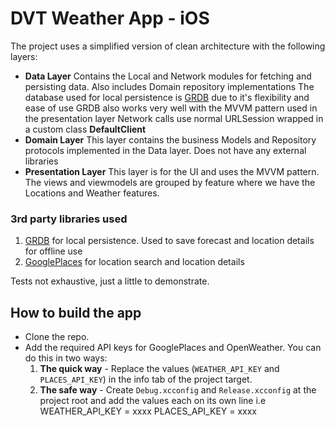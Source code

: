 # DVT Weather App - iOS

The project uses a simplified version of clean architecture with the following layers:
* **Data Layer**
    Contains the Local and Network modules for fetching and persisting data. Also includes Domain repository implementations
    The database used for local persistence is [GRDB](https://github.com/groue/GRDB.swift) due to it's flexibility and ease of use
    GRDB also works very well with the MVVM pattern used in the presentation layer
    Network calls use normal URLSession wrapped in a custom class **DefaultClient** 
* **Domain Layer**
    This layer contains the business Models and Repository protocols implemented in the Data layer.
    Does not have any external libraries 
* **Presentation Layer**
    This layer is for the UI and uses the MVVM pattern.
    The views and viewmodels are grouped by feature where we have the Locations and Weather features.
    
### 3rd party libraries used
1. [GRDB](https://github.com/groue/GRDB.swift) for local persistence. Used to save forecast and location details for offline use
2. [GooglePlaces](https://github.com/googlemaps/ios-places-sdk) for location search and location details

Tests not exhaustive, just a little to demonstrate. 

## How to build the app
* Clone the repo.
* Add the required API keys for GooglePlaces and OpenWeather. You can do this in two ways:
    1. **The quick way** - Replace the values (`WEATHER_API_KEY` and `PLACES_API_KEY`) in the info tab of the project target.
    2. **The safe way** - Create `Debug.xcconfig` and `Release.xcconfig` at the project root and add the values each on its own line i.e 
WEATHER_API_KEY = xxxx
PLACES_API_KEY = xxxx

